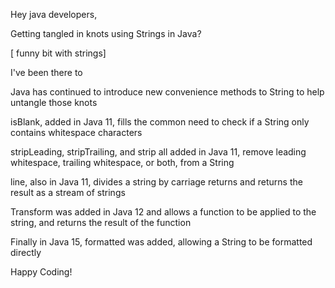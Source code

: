 Hey java developers,

Getting tangled in knots using Strings in Java?

[ funny bit with strings]

I've been there to 

Java has continued to introduce new convenience methods to String to help untangle those knots

isBlank, added in Java 11, fills the common need to check if a String only contains whitespace characters

stripLeading, stripTrailing, and strip all added in Java 11, remove leading whitespace, trailing whitespace, or both, from a String

line, also in Java 11, divides a string by carriage returns and returns the result as a stream of strings

Transform was added in Java 12 and allows a function to be applied to the string, and returns the result of the function

Finally in Java 15, formatted was added, allowing a String to be formatted directly

Happy Coding!